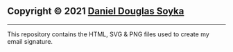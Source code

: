 ## Copyright © 2021 [Daniel Douglas Soyka](mailto:ddsoyka@pm.me)

---

This repository contains the HTML, SVG & PNG files used to create my email signature.